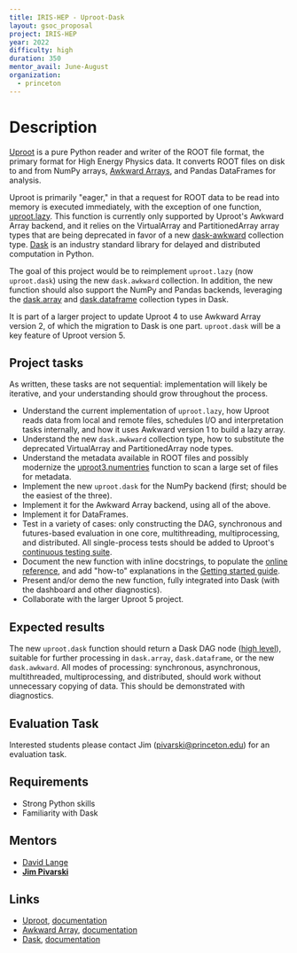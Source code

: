 ```yaml
---
title: IRIS-HEP - Uproot-Dask
layout: gsoc_proposal
project: IRIS-HEP
year: 2022
difficulty: high
duration: 350
mentor_avail: June-August
organization:
  - princeton
---
```


# Description

[Uproot](https://github.com/scikit-hep/uproot4) is a pure Python reader and writer of the ROOT file format, the primary format for High Energy Physics data. It converts ROOT files on disk to and from NumPy arrays, [Awkward Arrays](https://github.com/scikit-hep/awkward-1.0), and Pandas DataFrames for analysis.

Uproot is primarily "eager," in that a request for ROOT data to be read into memory is executed immediately, with the exception of one function, [uproot.lazy](https://uproot.readthedocs.io/en/latest/uproot.behaviors.TBranch.lazy.html). This function is currently only supported by Uproot's Awkward Array backend, and it relies on the VirtualArray and PartitionedArray array types that are being deprecated in favor of a new [dask-awkward](https://github.com/ContinuumIO/dask-awkward/) collection type. [Dask](https://dask.org/) is an industry standard library for delayed and distributed computation in Python.

The goal of this project would be to reimplement `uproot.lazy` (now `uproot.dask`) using the new `dask.awkward` collection. In addition, the new function should also support the NumPy and Pandas backends, leveraging the [dask.array](https://docs.dask.org/en/stable/array.html) and [dask.dataframe](https://docs.dask.org/en/stable/dataframe.html) collection types in Dask.

It is part of a larger project to update Uproot 4 to use Awkward Array version 2, of which the migration to Dask is one part. `uproot.dask` will be a key feature of Uproot version 5.

## Project tasks

As written, these tasks are not sequential: implementation will likely be iterative, and your understanding should grow throughout the process.

  * Understand the current implementation of `uproot.lazy`, how Uproot reads data from local and remote files, schedules I/O and interpretation tasks internally, and how it uses Awkward version 1 to build a lazy array.
  * Understand the new `dask.awkward` collection type, how to substitute the deprecated VirtualArray and PartitionedArray node types.
  * Understand the metadata available in ROOT files and possibly modernize the [uproot3.numentries](https://github.com/scikit-hep/uproot3/blob/54f5151fb7c686c3a161fbe44b9f299e482f346b/uproot3/tree.py#L2087-L2150) function to scan a large set of files for metadata.
  * Implement the new `uproot.dask` for the NumPy backend (first; should be the easiest of the three).
  * Implement it for the Awkward Array backend, using all of the above.
  * Implement it for DataFrames.
  * Test in a variety of cases: only constructing the DAG, synchronous and futures-based evaluation in one core, multithreading, multiprocessing, and distributed. All single-process tests should be added to Uproot's [continuous testing suite](https://github.com/scikit-hep/uproot4/tree/main/tests).
  * Document the new function with inline docstrings, to populate the [online reference](https://uproot.readthedocs.io/), and add "how-to" explanations in the [Getting started guide](https://uproot.readthedocs.io/en/latest/basic.html).
  * Present and/or demo the new function, fully integrated into Dask (with the dashboard and other diagnostics).
  * Collaborate with the larger Uproot 5 project.

## Expected results

The new `uproot.dask` function should return a Dask DAG node ([high level](https://docs.dask.org/en/stable/high-level-graphs.html)), suitable for further processing in `dask.array`, `dask.dataframe`, or the new `dask.awkward`. All modes of processing: synchronous, asynchronous, multithreaded, multiprocessing, and distributed, should work without unnecessary copying of data. This should be demonstrated with diagnostics.

## Evaluation Task

Interested students please contact Jim (pivarski@princeton.edu) for an evaluation task.

## Requirements

  * Strong Python skills
  * Familiarity with Dask

## Mentors

  * [David Lange](mailto:david.lange@cern.ch)
  * **[Jim Pivarski](mailto:pivarski@princeton.edu)**

## Links

  * [Uproot](https://github.com/scikit-hep/uproot4), [documentation](https://uproot.readthedocs.io/)
  * [Awkward Array](https://github.com/scikit-hep/awkward-1.0), [documentation](https://awkward-array.org/)
  * [Dask](https://dask.org/), [documentation](https://docs.dask.org/)
